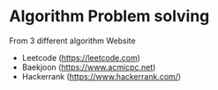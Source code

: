# Algorithm Problem solving
From 3 different algorithm Website

- Leetcode (https://leetcode.com)
- Baekjoon (https://www.acmicpc.net)
- Hackerrank (https://www.hackerrank.com/)
